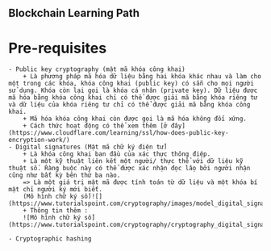 ## Blockchain Learning Path
# Pre-requisites
    - Public key cryptography (mật mã khóa công khai)
        + Là phương pháp mã hóa dữ liệu bằng hai khóa khác nhau và làm cho một trong các khóa, khóa công khai (public key) có sẵn cho mọi người sử dụng. Khóa còn lại gọi là khóa cá nhân (private key). Dữ liệu được mã hóa bằng khóa công khai chỉ có thể được giải mã bằng khóa riêng tư và dữ liệu của khóa riêng tư chỉ có thể được giải mã bằng khóa công khai.
        + Mã hóa khóa công khai còn được gọi là mã hóa không đối xứng.
        + Cách thức hoạt động có thể xem thêm [ở đây](https://www.cloudflare.com/learning/ssl/how-does-public-key-encryption-work/)
    - Digital signatures (Mật mã chữ ký điện tử)
        + Là khóa công khai ban đầu của xác thực thông điệp.
        + Là một kỹ thuật liên kết một người/ thực thể với dữ liệu kỹ thuật số. Ràng buộc này có thể được xác nhận đọc lâọ bởi người nhận cũng như bất kỳ bên thứ ba nào.
        => Là một giá trị mật mã được tính toán từ dữ liệu và một khóa bí mật chỉ người ký mới biết.
        (Mô hình chữ ký số)![](https://www.tutorialspoint.com/cryptography/images/model_digital_signature.jpg)
        + Thông tin thêm : 
        ![Mô hình chữ ký số](https://www.tutorialspoint.com/cryptography/cryptography_digital_signatures.htm)

    - Cryptographic hashing